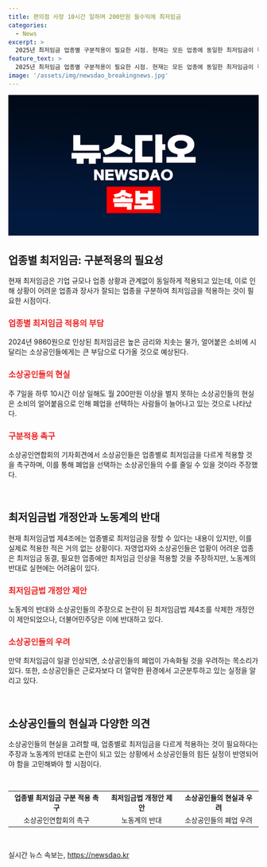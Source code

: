 ```yaml
---
title: 편의점 사장 10시간 일하며 200만원 월수익에 최저임금
categories:
  - News
excerpt: >
  2025년 최저임금 업종별 구분적용이 필요한 시점. 현재는 모든 업종에 동일한 최저임금이 적용되어 있지만, 상황은 다르다. 소상공인들은 높은 물가와 소비 얼어붙음에 시달리며 최저임금 상승을 가장 큰 부담으로 여기고 있다. 노란우산 공제금으로 폐업하는 소상공인들이 늘어나는 가운데, 노동계와의 갈등으로 인해 최저임금 구분적용이 미뤄져 왔다. 하지만 업종별로 최저임금을 다르게 적용하는 것이 필요하다는 주장이 나오고 있으며, 정책을 통해 소상공인들의 어려움을 고려할 필요가 있다.
feature_text: >
  2025년 최저임금 업종별 구분적용이 필요한 시점. 현재는 모든 업종에 동일한 최저임금이 적용되어 있지만, 상황은 다르다. 소상공인들은 높은 물가와 소비 얼어붙음에 시달리며 최저임금 상승을 가장 큰 부담으로 여기고 있다. 노란우산 공제금으로 폐업하는 소상공인들이 늘어나는 가운데, 노동계와의 갈등으로 인해 최저임금 구분적용이 미뤄져 왔다. 하지만 업종별로 최저임금을 다르게 적용하는 것이 필요하다는 주장이 나오고 있으며, 정책을 통해 소상공인들의 어려움을 고려할 필요가 있다.
image: '/assets/img/newsdao_breakingnews.jpg'
---
```


<p><img src="/assets/img/newsdao_breakingnews.jpg" alt="pcversion 속보" /></p>

<h2 data-ke-size="size26">업종별 최저임금: 구분적용의 필요성</h2>

<p data-ke-size="size16">현재 최저임금은 기업 규모나 업종 상황과 관계없이 동일하게 적용되고 있는데, 이로 인해 상황이 어려운 업종과 장사가 잘되는 업종을 구분하여 최저임금을 적용하는 것이 필요한 시점이다.</p>

<h3><b><span style="color: #ee2323;">업종별 최저임금 적용의 부담</span></b></h3>

<p data-ke-size="size16">2024년 9860원으로 인상된 최저임금은 높은 금리와 치솟는 물가, 얼어붙은 소비에 시달리는 소상공인들에게는 큰 부담으로 다가올 것으로 예상된다.</p>

<h3><b><span style="color: #ee2323;">소상공인들의 현실</span></b></h3>

<p data-ke-size="size16">주 7일을 하루 10시간 이상 일해도 월 200만원 이상을 벌지 못하는 소상공인들의 현실은 소비의 얼어붙음으로 인해 폐업을 선택하는 사람들이 늘어나고 있는 것으로 나타났다.</p>

<h3><b><span style="color: #ee2323;">구분적용 촉구</span></b></h3>

<p data-ke-size="size16">소상공인연합회의 기자회견에서 소상공인들은 업종별로 최저임금을 다르게 적용할 것을 촉구하며, 이를 통해 폐업을 선택하는 소상공인들의 수를 줄일 수 있을 것이라 주장했다.</p>

<p data-ke-size="size16">&nbsp;</p>

<h2 data-ke-size="size26">최저임금법 개정안과 노동계의 반대</h2>

<p data-ke-size="size16">현재 최저임금법 제4조에는 업종별로 최저임금을 정할 수 있다는 내용이 있지만, 이를 실제로 적용한 적은 거의 없는 상황이다. 자영업자와 소상공인들은 업황이 어려운 업종은 최저임금 동결, 필요한 업종에만 최저임금 인상을 적용할 것을 주장하지만, 노동계의 반대로 실현에는 어려움이 있다.</p>

<h3><b><span style="color: #ee2323;">최저임금법 개정안 제안</span></b></h3>

<p data-ke-size="size16">노동계의 반대와 소상공인들의 주장으로 논란이 된 최저임금법 제4조를 삭제한 개정안이 제안되었으나, 더불어민주당은 이에 반대하고 있다.</p>

<h3><b><span style="color: #ee2323;">소상공인들의 우려</span></b></h3>

<p data-ke-size="size16">만약 최저임금이 일괄 인상되면, 소상공인들의 폐업이 가속화될 것을 우려하는 목소리가 있다. 또한, 소상공인들은 근로자보다 더 열악한 환경에서 고군분투하고 있는 실정을 알리고 있다.</p>

<p data-ke-size="size16">&nbsp;</p>

<h2 data-ke-size="size26">소상공인들의 현실과 다양한 의견</h2>

<p data-ke-size="size16">소상공인들의 현실을 고려할 때, 업종별로 최저임금을 다르게 적용하는 것이 필요하다는 주장과 노동계의 반대로 논란이 되고 있는 상황에서 소상공인들의 힘든 실정이 반영되어야 함을 고민해봐야 할 시점이다.</p>

<p data-ke-size="size16">&nbsp;</p>

<table>
    <tbody>
        <tr>
            <td style="text-align: center; height: 17px;"><b>업종별 최저임금 구분 적용 촉구</b></td>
            <td style="text-align: center; height: 17px;"><b>최저임금법 개정안 제안</b></td>
            <td style="text-align: center; height: 17px;"><b>소상공인들의 현실과 우려</b></td>
        </tr>
        <tr>
            <td style="text-align: center;">소상공인연합회의 촉구</td>
            <td style="text-align: center;">노동계의 반대</td>
            <td style="text-align: center;">소상공인들의 폐업 우려</td>
        </tr>
    </tbody>
</table>

<p data-ke-size="size16">&nbsp;</p>
실시간 뉴스 속보는, <a href="https://newsdao.kr" rel="dofollow">https://newsdao.kr</a>



